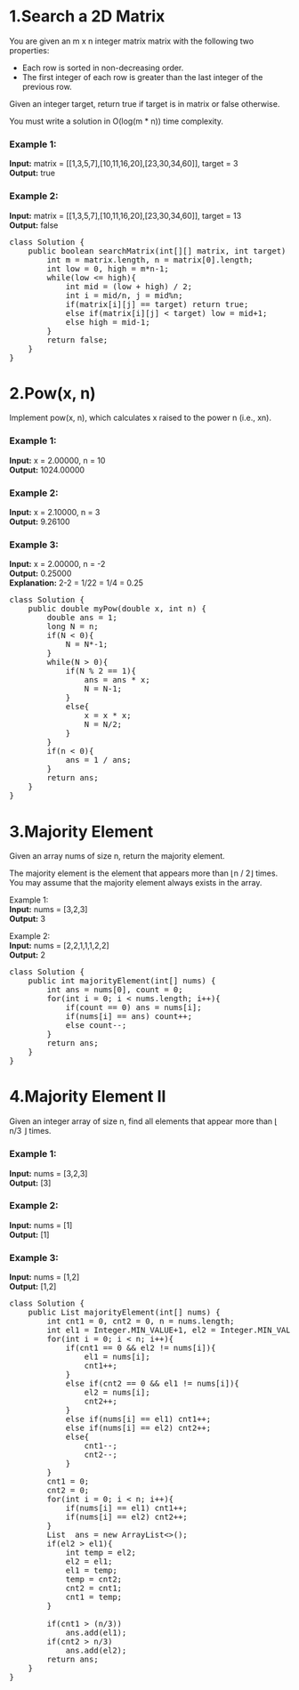 # 1.Search a 2D Matrix

You are given an m x n integer matrix matrix with the following two properties:

- Each row is sorted in non-decreasing order.
- The first integer of each row is greater than the last integer of the previous row.

Given an integer target, return true if target is in matrix or false otherwise.

You must write a solution in O(log(m * n)) time complexity.

 

### Example 1:
**Input:** matrix = [[1,3,5,7],[10,11,16,20],[23,30,34,60]], target = 3<br>
**Output:** true

### Example 2:
**Input:** matrix = [[1,3,5,7],[10,11,16,20],[23,30,34,60]], target = 13<br>
**Output:** false

<pre>
class Solution {
    public boolean searchMatrix(int[][] matrix, int target) {
        int m = matrix.length, n = matrix[0].length;
        int low = 0, high = m*n-1;
        while(low <= high){
            int mid = (low + high) / 2;
            int i = mid/n, j = mid%n;
            if(matrix[i][j] == target) return true;
            else if(matrix[i][j] < target) low = mid+1;
            else high = mid-1;
        }
        return false;
    }
}
</pre>

#
# 2.Pow(x, n)

Implement pow(x, n), which calculates x raised to the power n (i.e., xn).

### Example 1:
**Input:** x = 2.00000, n = 10<br>
**Output:** 1024.00000<br>

### Example 2:
**Input:** x = 2.10000, n = 3<br>
**Output:** 9.26100<br>

### Example 3:
**Input:** x = 2.00000, n = -2<br>
**Output:** 0.25000<br>
**Explanation:** 2-2 = 1/22 = 1/4 = 0.25

<pre>
class Solution {
    public double myPow(double x, int n) {
        double ans = 1;
        long N = n;
        if(N < 0){
            N = N*-1;
        }
        while(N > 0){
            if(N % 2 == 1){
                ans = ans * x;
                N = N-1;
            }
            else{
                x = x * x;
                N = N/2;
            }
        }
        if(n < 0){
            ans = 1 / ans;
        }
        return ans;
    }
}
</pre>

#
# 3.Majority Element

Given an array nums of size n, return the majority element.

The majority element is the element that appears more than ⌊n / 2⌋ times. You may assume that the majority element always exists in the array.

Example 1:<br>
**Input:** nums = [3,2,3]<br>
**Output:** 3

Example 2:<br>
**Input:** nums = [2,2,1,1,1,2,2]<br>
**Output:** 2

<pre>
class Solution {
    public int majorityElement(int[] nums) {
        int ans = nums[0], count = 0;
        for(int i = 0; i < nums.length; i++){
            if(count == 0) ans = nums[i];
            if(nums[i] == ans) count++;
            else count--;
        }
        return ans;
    }
}
</pre>

#
# 4.Majority Element II

Given an integer array of size n, find all elements that appear more than ⌊ n/3 ⌋ times.

 

### Example 1:<br>
**Input:** nums = [3,2,3]<br>
**Output:** [3]

### Example 2:<br>
**Input:** nums = [1]<br>
**Output:** [1]

### Example 3:<br>
**Input:** nums = [1,2]<br>
**Output:** [1,2]

<pre>
class Solution {
    public List<Integer> majorityElement(int[] nums) {
        int cnt1 = 0, cnt2 = 0, n = nums.length;
        int el1 = Integer.MIN_VALUE+1, el2 = Integer.MIN_VALUE+1;
        for(int i = 0; i < n; i++){
            if(cnt1 == 0 && el2 != nums[i]){
                el1 = nums[i];
                cnt1++;
            }
            else if(cnt2 == 0 && el1 != nums[i]){
                el2 = nums[i];
                cnt2++;
            }
            else if(nums[i] == el1) cnt1++;
            else if(nums[i] == el2) cnt2++;
            else{
                cnt1--;
                cnt2--;
            }
        }
        cnt1 = 0;
        cnt2 = 0;
        for(int i = 0; i < n; i++){
            if(nums[i] == el1) cnt1++;
            if(nums[i] == el2) cnt2++;
        }
        List <Integer> ans = new ArrayList<>();
        if(el2 > el1){
            int temp = el2;
            el2 = el1;
            el1 = temp;
            temp = cnt2;
            cnt2 = cnt1;
            cnt1 = temp; 
        }

        if(cnt1 > (n/3))
            ans.add(el1);
        if(cnt2 > n/3)
            ans.add(el2);
        return ans;
    }
}
</pre>